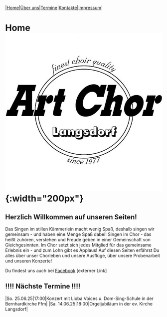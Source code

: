 |[Home](index.md)|[Über uns](ueber_uns.md)|[Termine](termine.md)|[Kontakte](kontakte.md)|[Impressum](impressum.md)|

# Home ![Logo](img/artchorlogo.jpg){:width="200px"}

## Herzlich Willkommen auf unseren Seiten!

Das Singen im stillen Kämmerlein macht wenig Spaß, deshalb singen wir gemeinsam - und haben eine Menge Spaß dabei! Singen im Chor - das heißt zuhören, verstehen und Freude geben in einer Gemeinschaft von Gleichgesinnten. Im Chor setzt sich jedes Mitglied für das gemeinsame Erlebnis ein - und zum Lohn gibt es Applaus!
Auf diesen Seiten erfährst Du alles über unser Chorleben und unsere Ausflüge, über unsere Probenarbeit und unseren Konzerte!

Du findest uns auch bei [Facebook](https://facebook.com/ArtChorLangsdorf/) [externer Link]

## !!!!  Nächste Termine  !!!! 

|So. 25.06.25|17:00|Konzert mit Lioba Voices u. Dom-Sing-Schule in der Bernhardkirche Ffm|
|Sa. 14.06.25|18:00|Orgeljubiläum in der ev. Kirche Langsdorf|
